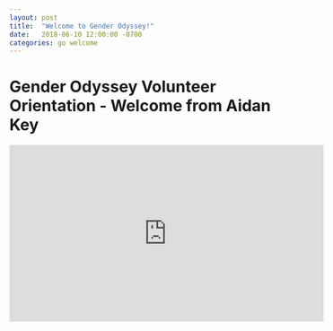 ```yaml
---
layout: post
title:  "Welcome to Gender Odyssey!"
date:   2018-06-10 12:00:00 -0700
categories: go welcome
---
```

# Gender Odyssey Volunteer Orientation - Welcome from Aidan Key

<iframe width="560" height="315" src="https://www.youtube.com/embed/3RJPwl56KoU?rel=0" frameborder="0" allow="autoplay; encrypted-media" allowfullscreen></iframe>
